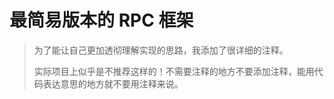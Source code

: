 # 最简易版本的 RPC 框架

> 为了能让自己更加透彻理解实现的思路，我添加了很详细的注释。
>
> 实际项目上似乎是不推荐这样的！不需要注释的地方不要添加注释，能用代码表达意思的地方就不要用注释来说。

